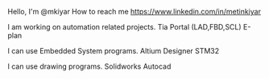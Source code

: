 Hello, I'm @mkiyar
How to reach me https://www.linkedin.com/in/metinkiyar

I am working on automation related projects.
Tia Portal (LAD,FBD,SCL)
E-plan

I can use Embedded System programs.
Altium Designer
STM32

I can use drawing programs.
Solidworks
Autocad



